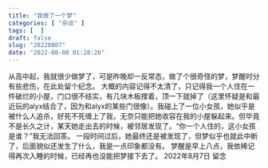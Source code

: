 ```yaml
---
title: "我做了一个梦"
categories: [ "杂谈" ]
tags: [  ]
draft: false
slug: "20220807"
date: "2022-08-08 01:28:26"
---
```


从高中起，我就很少做梦了，可是昨晚却一反常态，做了个很奇怪的梦，梦醒时分有些悲伤，在此处留个纪念。
大概的内容记得不太清了，只记得我一个人住在一件破烂的小屋，门口很不结实，有几块木板撑着，顶一下就掉了（这里怀疑是和最近玩的alyx结合了，因为和alyx的某些门很像）。我碰上了一位小女孩，她似乎是被什么人追杀，好死不死缠上了我，无奈只能把她收容在我的小屋躲起来。但毕竟不是长久之计，某天她走出去的时候，被邻居发现了。“你一个人住的，这小女孩是谁？”我无法回答。
一段时间过后，她最终还是被发现了，但梦似乎也就此中断了，后面貌似还发生了什么，我是一点印象都没有。
梦醒是早上八点，我依稀记得再次入睡的时候，已经再也没能把梦接下去了。
2022年8月7日 留念